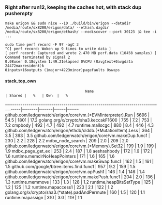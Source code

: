 ### Right after run12, keeping the caches hot, with stack dup pushempty

```
make erigon && sudo nice --10 ./build/bin/erigon --datadir /media/route/sx8200/erigon/data/ --ethash.dagdir /media/route/sx8200/erigon/ethash/ --nodiscover --port 30123 |& tee -i ...
```
```
sudo time perf record -F 97 -agC 3
^C[ perf record: Woken up 9 times to write data ]
[ perf record: Captured and wrote 2.470 MB perf.data (10458 samples) ]
Command terminated by signal 2
0.08user 0.18system 1:49.21elapsed 0%CPU (0avgtext+0avgdata 24472maxresident)k
0inputs+16outputs (1major+4223minor)pagefaults 0swaps
```

#### stack_top_own

                                         Name                                         | Shared |   %   | Own  |   %
--------------------------------------------------------------------------------------|--------|-------|------|------
github.com/ledgerwatch/erigon/core/vm.(*EVMInterpreter).Run                           |   5696 |  54.5 | 1801 |  17.2
golang.org/x/crypto/sha3.keccakF1600                                                  |    755 |   7.2 |  753 |   7.2
cmpbody                                                                               |    492 |   4.7 |  492 |   4.7
runtime.mallocgc                                                                      |    880 |   8.4 |  446 |   4.3
github.com/ledgerwatch/erigon/ethdb/olddb.(*MutationItem).Less                        |    364 |   3.5 |  363 |   3.5
github.com/ledgerwatch/erigon/core/vm.makeDup.func1                                   |    230 |   2.2 |  228 |   2.2
mdbx_node_search                                                                      |    209 |   2.0 |  209 |   2.0
github.com/ledgerwatch/erigon/core/vm.(*Memory).Set32                                 |    199 |   1.9 |  199 |   1.9
mdbx_page_get_ex                                                                      |    253 |   2.4 |  187 |   1.8
aeshashbody                                                                           |    172 |   1.6 |  172 |   1.6
runtime.memclrNoHeapPointers                                                          |    171 |   1.6 |  165 |   1.6
github.com/ledgerwatch/erigon/core/vm.makeSwap.func1                                  |    162 |   1.5 |  161 |   1.5
github.com/google/btree.items.find.func1                                              |    957 |   9.2 |  159 |   1.5
github.com/ledgerwatch/erigon/core/vm.opPush1                                         |    146 |   1.4 |  146 |   1.4
github.com/ledgerwatch/erigon/core/vm.makePush.func1                                  |    204 |   2.0 |  136 |   1.3
runtime.memmove                                                                       |    133 |   1.3 |  128 |   1.2
runtime.heapBitsSetType                                                               |    125 |   1.2 |  125 |   1.2
runtime.mapaccess1                                                                    |    223 |   2.1 |  122 |   1.2
golang.org/x/crypto/sha3.(*state).padAndPermute                                       |    160 |   1.5 |  120 |   1.1
runtime.mapassign                                                                     |    310 |   3.0 |  119 |   1.1
